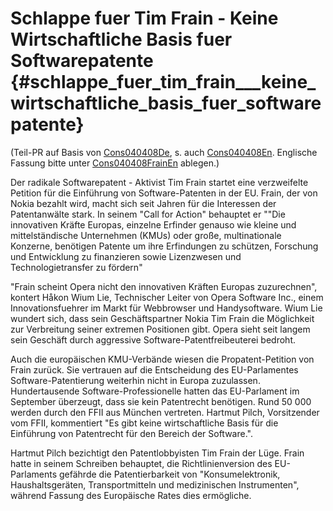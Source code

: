 # Schlappe fuer Tim Frain - Keine Wirtschaftliche Basis fuer Softwarepatente {#schlappe_fuer_tim_frain___keine_wirtschaftliche_basis_fuer_softwarepatente}

(Teil-PR auf Basis von [Cons040408De](Cons040408De "wikilink"), s. auch
[Cons040408En](Cons040408En "wikilink"). Englische Fassung bitte unter
[Cons040408FrainEn](Cons040408FrainEn "wikilink") ablegen.)

Der radikale Softwarepatent - Aktivist Tim Frain startet eine
verzweifelte Petition für die Einführung von Software-Patenten in der
EU. Frain, der von Nokia bezahlt wird, macht sich seit Jahren für die
Interessen der Patentanwälte stark. In seinem \"Call for Action\"
behauptet er \"\"Die innovativen Kräfte Europas, einzelne Erfinder
genauso wie kleine und mittelständische Unternehmen (KMUs) oder große,
multinationale Konzerne, benötigen Patente um ihre Erfindungen zu
schützen, Forschung und Entwicklung zu finanzieren sowie Lizenzwesen und
Technologietransfer zu fördern\"

\"Frain scheint Opera nicht den innovativen Kräften Europas
zuzurechnen\", kontert Håkon Wium Lie, Technischer Leiter von Opera
Software Inc., einem Innovationsfuehrer im Markt für Webbrowser und
Handysoftware. Wium Lie wundert sich, dass sein Geschäftspartner Nokia
Tim Frain die Möglichkeit zur Verbreitung seiner extremen Positionen
gibt. Opera sieht seit langem sein Geschäft durch aggressive
Software-Patentfreibeuterei bedroht.

Auch die europäischen KMU-Verbände wiesen die Propatent-Petition von
Frain zurück. Sie vertrauen auf die Entscheidung des EU-Parlamentes
Software-Patentierung weiterhin nicht in Europa zuzulassen.
Hundertausende Software-Professionelle hatten das EU-Parlament im
September überzeugt, dass sie kein Patentrecht benötigen. Rund 50 000
werden durch den FFII aus München vertreten. Hartmut Pilch, Vorsitzender
vom FFII, kommentiert \"Es gibt keine wirtschaftliche Basis für die
Einführung von Patentrecht für den Bereich der Software.\".

Hartmut Pilch bezichtigt den Patentlobbyisten Tim Frain der Lüge. Frain
hatte in seinem Schreiben behauptet, die Richtlinienversion des
EU-Parlaments gefährde die Patentierbarkeit von \"Konsumelektronik,
Haushaltsgeräten, Transportmitteln und medizinischen Instrumenten\",
während Fassung des Europäische Rates dies ermögliche.
